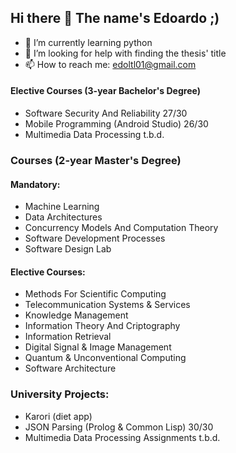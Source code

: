 ## Hi there 👋 The name's Edoardo ;)

- 🌱 I’m currently learning python
- 🤔 I’m looking for help with finding the thesis' title
- 📫 How to reach me: edoltl01@gmail.com

#### Elective Courses (3-year Bachelor's Degree)
- Software Security And Reliability 27/30
- Mobile Programming (Android Studio) 26/30
- Multimedia Data Processing t.b.d.

### Courses (2-year Master's Degree)
#### Mandatory:
- Machine Learning
- Data Architectures
- Concurrency Models And Computation Theory
- Software Development Processes
- Software Design Lab
#### Elective Courses:
- Methods For Scientific Computing
- Telecommunication Systems & Services
- Knowledge Management
- Information Theory And Criptography
- Information Retrieval
- Digital Signal & Image Management
- Quantum & Unconventional Computing
- Software Architecture

### University Projects: 
- Karori (diet app)
- JSON Parsing (Prolog & Common Lisp) 30/30
- Multimedia Data Processing Assignments t.b.d.
